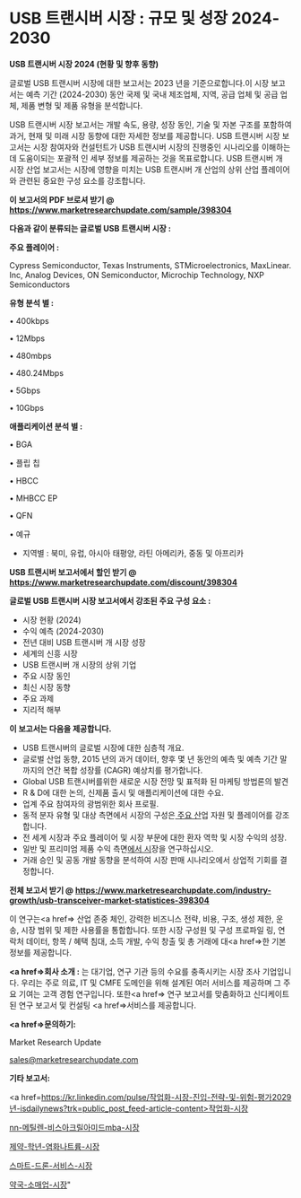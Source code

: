 # USB 트랜시버 시장 : 규모 및 성장 2024-2030

<strong>USB 트랜시버 시장 2024 (현황 및 향후 동향)</strong>

글로벌 USB 트랜시버 시장에 대한 보고서는 2023 년을 기준으로합니다.이 시장 보고서는 예측 기간 (2024-2030) 동안 국제 및 국내 제조업체, 지역, 공급 업체 및 공급 업체, 제품 변형 및 제품 유형을 분석합니다.

USB 트랜시버 시장 보고서는 개발 속도, 용량, 성장 동인, 기술 및 자본 구조를 포함하여 과거, 현재 및 미래 시장 동향에 대한 자세한 정보를 제공합니다. USB 트랜시버 시장 보고서는 시장 참여자와 컨설턴트가 USB 트랜시버 시장의 진행중인 시나리오를 이해하는 데 도움이되는 포괄적 인 세부 정보를 제공하는 것을 목표로합니다. USB 트랜시버 개 시장 산업 보고서는 시장에 영향을 미치는 USB 트랜시버 개 산업의 상위 산업 플레이어와 관련된 중요한 구성 요소를 강조합니다.



<strong>이 보고서의 PDF 브로셔 받기 @ <a href=https://www.marketresearchupdate.com/sample/398304>https://www.marketresearchupdate.com/sample/398304</a></strong>



<strong>다음과 같이 분류되는 글로벌 USB 트랜시버 시장 :</strong>



<strong>주요 플레이어 :</strong>

Cypress Semiconductor, Texas Instruments, STMicroelectronics, MaxLinear. Inc, Analog Devices, ON Semiconductor, Microchip Technology, NXP Semiconductors



<strong>유형 분석 별 :</strong>

• 400kbps

• 12Mbps

• 480mbps

• 480.24Mbps

• 5Gbps

• 10Gbps



<strong>애플리케이션 분석 별 :</strong>

• BGA

• 플립 칩

• HBCC

• MHBCC EP

• QFN

• 예규

<ul>
  <li>지역별 : 북미, 유럽, 아시아 태평양, 라틴 아메리카, 중동 및 아프리카</li>
</ul>


<strong>USB 트랜시버 보고서에서 할인 받기 @ <a href=https://www.marketresearchupdate.com/discount/398304>https://www.marketresearchupdate.com/discount/398304</a></strong>



<strong>글로벌 USB 트랜시버 시장 보고서에서 강조된 주요 구성 요소 :</strong>
<ul>
  <li>시장 현황 (2024)</li>
  <li>수익 예측 (2024-2030)</li>
  <li>전년 대비 USB 트랜시버 개 시장 성장</li>
  <li>세계의 신흥 시장</li>
  <li>USB 트랜시버 개 시장의 상위 기업</li>
  <li>주요 시장 동인</li>
  <li>최신 시장 동향</li>
  <li>주요 과제</li>
  <li>지리적 해부</li>
</ul>


<strong>이 보고서는 다음을 제공합니다.</strong>
<ul>
  <li>USB 트랜시버의 글로벌 시장에 대한 심층적 개요.</li>
  <li>글로벌 산업 동향, 2015 년의 과거 데이터, 향후 몇 년 동안의 예측 및 예측 기간 말까지의 연간 복합 성장률 (CAGR) 예상치를 평가합니다.</li>
  <li>Global USB 트랜시버를위한 새로운 시장 전망 및 표적화 된 마케팅 방법론의 발견</li>
  <li>R &amp; D에 대한 논의, 신제품 출시 및 애플리케이션에 대한 수요.</li>
  <li>업계 주요 참여자의 광범위한 회사 프로필.</li>
  <li>동적 분자 유형 및 대상 측면에서 시장의 구성은<a href=> 주요 산</a>업 자원 및 플레이어를 강조합니다.</li>
  <li>전 세계 시장과 주요 플레이어 및 시장 부문에 대한 환자 역학 및 시장 수익의 성장.</li>
  <li>일반 및 프리미엄 제품 수익 측면<a href=>에서 시</a>장을 연구하십시오.</li>
  <li>거래 승인 및 공동 개발 동향을 분석하여 시장 판매 시나리오에서 상업적 기회를 결정합니다.</li>
</ul>



<strong>전체 보고서 받기 @ <a href=https://www.marketresearchupdate.com/industry-growth/usb-transceiver-market-statistices-398304>https://www.marketresearchupdate.com/industry-growth/usb-transceiver-market-statistices-398304</a></strong>

이 연구는<a href=> 산업 존중</a> 체인, 강력한 비즈니스 전략, 비용, 구조, 생성 제한, 운송, 시장 범위 및 제한 사용률을 통합합니다. 또한 시장 구성원 및 구성 프로파일 링, 연락처 데이터, 항목 / 혜택 침대, 소득 개발, 수익 창출 및 총 거래에 대<a href=>한 기본 </a>정보를 제공합니다.



<strong><a href=>회사 소</a>개 :</strong>
는 대기업, 연구 기관 등의 수요를 충족시키는 시장 조사 기업입니다. 우리는 주로 의료, IT 및 CMFE 도메인을 위해 설계된 여러 서비스를 제공하며 그 주요 기여는 고객 경험 연구입니다. 또한<a href=> 연구 보</a>고서를 맞춤화하고 신디케이트 된 연구 보고서 및 컨설팅 <a href=>서비스</a>를 제공합니다.



<strong><a href=>문의하기:</a></strong>

Market Research Update

sales@marketresearchupdate.com



<strong>기타 보고서:</strong>

<a href=https://kr.linkedin.com/pulse/작업화-시장-진입-전략-및-위험-평가2029년-isdailynews?trk=public_post_feed-article-content>작업화-시장</a>

<a href=https://www.linkedin.com/pulse/nn-메틸렌-비스아크릴아미드mba-시장-진입-전략-및-위험-평가2029년/>nn-메틸렌-비스아크릴아미드mba-시장</a>

<a href=https://www.linkedin.com/pulse/제약-학년-염화나트륨-시장-규모-및-성장-2023-trendsetters-talk-360-analysis-5rehf/>제약-학년-염화나트륨-시장</a>

<a href=https://www.linkedin.com/pulse/스마트-드론-서비스-시장-규모-및-성장-2023-survey-savvy-insights-360-analysis-3s4bf/>스마트-드론-서비스-시장</a>

<a href=https://www.linkedin.com/pulse/약국-소매업-시장-경쟁-분석-및-성장-잠재력-2030-market-matrix-musings-analysis-hvcqc/>약국-소매업-시장</a>"
